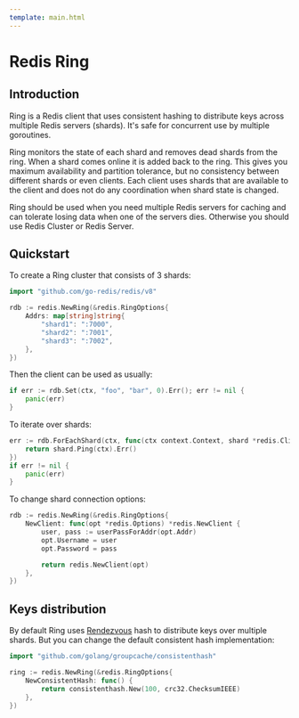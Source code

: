 ```yaml
---
template: main.html
---
```


# Redis Ring

## Introduction

Ring is a Redis client that uses consistent hashing to distribute keys across multiple Redis servers
(shards). It's safe for concurrent use by multiple goroutines.

Ring monitors the state of each shard and removes dead shards from the ring. When a shard comes
online it is added back to the ring. This gives you maximum availability and partition tolerance,
but no consistency between different shards or even clients. Each client uses shards that are
available to the client and does not do any coordination when shard state is changed.

Ring should be used when you need multiple Redis servers for caching and can tolerate losing data
when one of the servers dies. Otherwise you should use Redis Cluster or Redis Server.

## Quickstart

To create a Ring cluster that consists of 3 shards:

```go
import "github.com/go-redis/redis/v8"

rdb := redis.NewRing(&redis.RingOptions{
    Addrs: map[string]string{
        "shard1": ":7000",
        "shard2": ":7001",
        "shard3": ":7002",
    },
})
```

Then the client can be used as usually:

```go
if err := rdb.Set(ctx, "foo", "bar", 0).Err(); err != nil {
    panic(err)
}
```

To iterate over shards:

```go
err := rdb.ForEachShard(ctx, func(ctx context.Context, shard *redis.Client) error {
    return shard.Ping(ctx).Err()
})
if err != nil {
    panic(err)
}
```

To change shard connection options:

```go
rdb := redis.NewRing(&redis.RingOptions{
    NewClient: func(opt *redis.Options) *redis.NewClient {
        user, pass := userPassForAddr(opt.Addr)
        opt.Username = user
        opt.Password = pass

        return redis.NewClient(opt)
    },
})
```

## Keys distribution

By default Ring uses
[Rendezvous](https://medium.com/@dgryski/consistent-hashing-algorithmic-tradeoffs-ef6b8e2fcae8) hash
to distribute keys over multiple shards. But you can change the default consistent hash
implementation:

```go
import "github.com/golang/groupcache/consistenthash"

ring := redis.NewRing(&redis.RingOptions{
    NewConsistentHash: func() {
        return consistenthash.New(100, crc32.ChecksumIEEE)
    },
})
```
